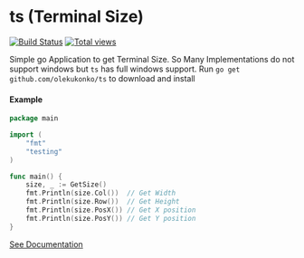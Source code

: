 ts (Terminal Size)
==

[![Build Status](https://travis-ci.org/olekukonko/ts.png?branch=master)](https://travis-ci.org/olekukonko/ts) [![Total views](https://sourcegraph.com/api/repos/github.com/olekukonko/ts/counters/views.png)](https://sourcegraph.com/github.com/olekukonko/ts)

Simple go Application to get Terminal Size. So Many Implementations do not support windows but `ts` has full windows support.
Run `go get github.com/olekukonko/ts` to download and install

#### Example

```go
package main

import (
	"fmt"
	"testing"
)

func main() {
	size, _ := GetSize()
	fmt.Println(size.Col())  // Get Width
	fmt.Println(size.Row())  // Get Height
	fmt.Println(size.PosX()) // Get X position
	fmt.Println(size.PosY()) // Get Y position
}
```

[See Documentation](http://godoc.org/github.com/olekukonko/ts)
